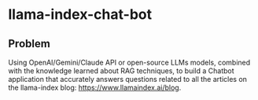 # llama-index-chat-bot

## Problem

Using OpenAI/Gemini/Claude API or open-source LLMs models, combined with the knowledge learned about RAG techniques, to build a Chatbot application that accurately answers questions related to all the articles on the llama-index blog: https://www.llamaindex.ai/blog.